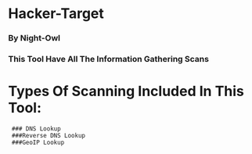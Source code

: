 # Hacker-Target
### By Night-Owl
### This Tool Have All The Information Gathering Scans

# Types Of Scanning Included In This Tool:
     ### DNS Lookup
     ###Reverse DNS Lookup
     ###GeoIP Lookup

